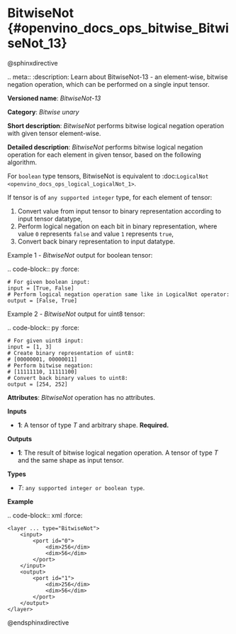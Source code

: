 # BitwiseNot {#openvino_docs_ops_bitwise_BitwiseNot_13}

@sphinxdirective

.. meta::
  :description: Learn about BitwiseNot-13 - an element-wise, bitwise negation operation, which can be performed on a single input tensor.

**Versioned name**: *BitwiseNot-13*

**Category**: *Bitwise unary*

**Short description**: *BitwiseNot* performs bitwise logical negation operation with given tensor element-wise.

**Detailed description**: *BitwiseNot* performs bitwise logical negation operation for each element in given tensor, based on the following algorithm.

For ``boolean`` type tensors, BitwiseNot is equivalent to :doc:`LogicalNot <openvino_docs_ops_logical_LogicalNot_1>`.

If tensor is of ``any supported integer`` type, for each element of tensor:

1.  Convert value from input tensor to binary representation according to input tensor datatype,
2.  Perform logical negation on each bit in binary representation, where value ``0`` represents ``false`` and value ``1`` represents ``true``,
3.  Convert back binary representation to input datatype.

Example 1 - *BitwiseNot* output for boolean tensor:

.. code-block:: py
    :force:

    # For given boolean input:
    input = [True, False]
    # Perform logical negation operation same like in LogicalNot operator:
    output = [False, True]

Example 2 - *BitwiseNot* output for uint8 tensor:

.. code-block:: py
    :force:

    # For given uint8 input:
    input = [1, 3]
    # Create binary representation of uint8:
    # [00000001, 00000011]
    # Perform bitwise negation:
    # [11111110, 11111100]
    # Convert back binary values to uint8:
    output = [254, 252]

**Attributes**: *BitwiseNot* operation has no attributes.

**Inputs**

* **1**: A tensor of type *T* and arbitrary shape. **Required.**

**Outputs**

* **1**: The result of bitwise logical negation operation. A tensor of type *T* and the same shape as input tensor.

**Types**

* *T*: ``any supported integer or boolean type``.

**Example**

.. code-block:: xml
    :force:

    <layer ... type="BitwiseNot">
        <input>
            <port id="0">
                <dim>256</dim>
                <dim>56</dim>
            </port>
        </input>
        <output>
            <port id="1">
                <dim>256</dim>
                <dim>56</dim>
            </port>
        </output>
    </layer>


@endsphinxdirective
